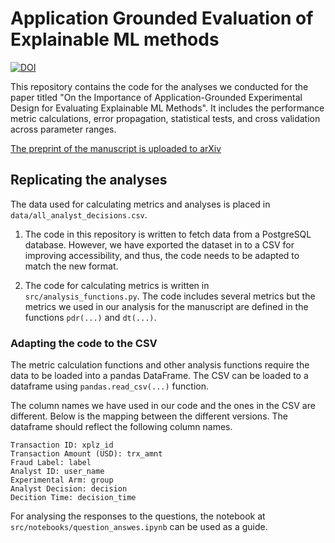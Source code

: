 # Application Grounded Evaluation of Explainable ML methods 

[![DOI](https://zenodo.org/badge/434338441.svg)](https://zenodo.org/badge/latestdoi/434338441)

This repository contains the code for the analyses we conducted for the paper titled "On the Importance of Application-Grounded Experimental Design for Evaluating Explainable ML Methods". It includes the performance metric calculations, error propagation, statistical tests, and cross validation across parameter ranges.

[The preprint of the manuscript is uploaded to arXiv](https://arxiv.org/abs/2206.13503)


## Replicating the analyses

The data used for calculating metrics and analyses is placed in `data/all_analyst_decisions.csv`.

1. The code in this repository is written to fetch data from a PostgreSQL database. However, we have exported the dataset in to a CSV for improving accessibility, and thus, the code needs to be adapted to match the new format. 

2. The code for calculating metrics is written in `src/analysis_functions.py`. The code includes several metrics but the metrics we used in our analysis for the manuscript are defined in the functions `pdr(...)` and `dt(...)`.


### Adapting the code to the CSV

The metric calculation functions and other analysis functions require the data to be loaded into a pandas DataFrame. The CSV can be loaded to a dataframe using `pandas.read_csv(...)` function. 

The column names we have used in our code and the ones in the CSV are different. Below is the mapping between the different versions. The dataframe should reflect the following column names.


```
Transaction ID: xplz_id
Transaction Amount (USD): trx_amnt
Fraud Label: label
Analyst ID: user_name
Experimental Arm: group
Analyst Decision: decision
Decition Time: decision_time
```
For analysing the responses to the questions, the notebook at `src/notebooks/question_answes.ipynb` can be used as a guide. 



